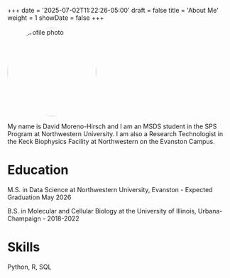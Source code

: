 +++
date = '2025-07-02T11:22:26-05:00'
draft = false
title = 'About Me'
weight = 1
showDate = false
+++

<img src="/me.jpeg" alt="My profile photo" style="width:200px; border-radius: 50%;">

My name is David Moreno-Hirsch and I am an MSDS student in the SPS Program at Northwestern University. I am also a Research Technologist in the Keck Biophysics Facility at Northwestern on the Evanston Campus. 

# Education
M.S. in Data Science at Northwestern University, Evanston - Expected Graduation May 2026

B.S. in Molecular and Cellular Biology at the University of Illinois, Urbana-Champaign - 2018-2022

# Skills 
Python, R, SQL

